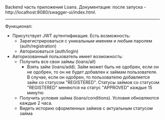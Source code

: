 Backend часть приложения Loans. Документация: после запуска - http://localhost:8080/swagger-ui/index.html.
*********
Функционал:
- Присутствует JWT аутентификация. Есть возможность:
    - Зарегистрироваться с уникальным именем и любым паролем (auth/registration)
    - Авторизоваться (auth/login)
- Авторизованный пользователь имеет возможность:
  	- Получить все свои займы (loans/all)
	  - Взять займ (loans/add). Займ может быть не одобрен, если он не одобрен,
       то он не будет добавлен к займам пользователя. В случае, если он одобрен, то
  	   пользователю добавляется займ со статусом "REGISTERED". Статусы займов со статусом
       "REGISTERED" меняются на статус "APPROVED" каждые 15 минутю
  	- Получить условия займа (loans/conditions). Условия обновляются каждые 2 часа.
  	- Видеть историю оформленных займов с актуальным статусом займа
